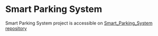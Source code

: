 # Smart Parking System

Smart Parking System project is accessible on [Smart_Parking_System repository](https://github.com/AshkanShakiba/Smart_Parking_System)